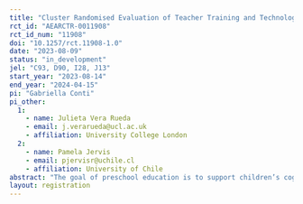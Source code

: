 ```yaml
---
title: "Cluster Randomised Evaluation of Teacher Training and Technology-enabled Monitoring and Support on Childhood Development in Home Visiting at Scale"
rct_id: "AEARCTR-0011908"
rct_id_num: "11908"
doi: "10.1257/rct.11908-1.0"
date: "2023-08-09"
status: "in_development"
jel: "C93, D90, I28, J13"
start_year: "2023-08-14"
end_year: "2024-04-15"
pi: "Gabriella Conti"
pi_other:
  1:
    - name: Julieta Vera Rueda
    - email: j.verarueda@ucl.ac.uk
    - affiliation: University College London
  2:
    - name: Pamela Jervis
    - email: pjervisr@uchile.cl
    - affiliation: University of Chile
abstract: "The goal of preschool education is to support children’s cognitive, physical, and socio-emotional development, providing a safe and nurturing environment for young children to learn and interact with their peers. However, estimates indicate that 250 million children (43%) younger than 5 years in low- and middle-income countries are at risk of not reaching their developmental potential due, in part, due to inadequate and inequitable access to preschools. In Ecuador, 60% of the children aged 3 to 4 years old remained unenrolled in 2020-21. Recognising the lack of access to public preschools and additionally the lack of motivation among parents to send their child to preschools, the Ecuadorian Ministry of Education (MoE) launched a programme to provide regular home visits to ‘vulnerable’ families in 2018. In our study we collaborate with the MoE to improve the quality of this programme through professional development, technology-aided monitoring, and support for both teachers and parents. The evaluation will test if these programme improvements lead to an increase in child development outcomes using a cluster randomised control trial."
layout: registration
---
```


